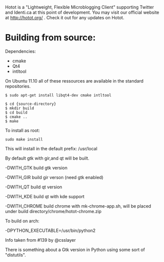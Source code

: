 Hotot is a "Lightweight, Flexible Microblogging Client" supporting
Twitter and Identi.ca at this point of development. You may visit our
official website at http://hotot.org/ . Check it out for any updates
on Hotot.

# Building from source:
Dependencies:

* cmake
* Qt4
* intltool

On Ubuntu 11.10 all of these ressources are available in the standard repositories.

```shell
$ sudo apt-get install libqt4-dev cmake intltool

$ cd {source-directory}
$ mkdir build
$ cd build
$ cmake ..
$ make
```

To install as root:

```
sudo make install
```


This will install in the default prefix: /usr/local

By default gtk with gir,and qt will be built.

-DWITH_GTK build gtk version

-DWITH_GIR build gir verson (need gtk enabled)

-DWITH_QT build qt version

-DWITH_KDE build qt with kde support

-DWITH_CHROME build chrome with mk-chrome-app.sh, will be placed under build directory/chrome/hotot-chrome.zip

To build on arch:

-DPYTHON_EXECUTABLE=/usr/bin/python2

Info taken from #139 by @csslayer

There is something about a Gtk version in Python using some sort of
"distutils".